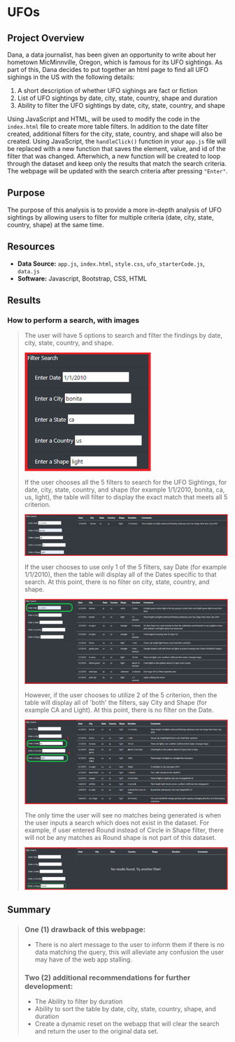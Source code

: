 # UFOs

## Project Overview
Dana, a data journalist, has been given an opportunity to write about her hometown MicMinnville, Oregon, which is famous for its UFO sightings. As part of this, Dana decides to put together an html page to find all UFO sighings in the US with the following details:

1. A short description of whether UFO sighings are fact or fiction
2. List of UFO sightings by date, city, state, country, shape and duration
3. Ability to filter the UFO sightings by date, city, state, country, and shape

Using JavaScript and HTML, will be used to modify the code in the `index.html` file to create more table filters. In addition to the date filter created, additional filters for the city, state, country, and shape will also be created. Using JavaScript, the `handleClick()` function in your `app.js` file will be replaced with a new function that saves the element, value, and id of the filter that was changed. Afterwhich, a new function will be created to loop through the dataset and keep only the results that match the search criteria. The webpage will be updated with the search criteria after pressing `"Enter"`.

## Purpose
The purpose of this analysis is to provide a more in-depth analysis of UFO sightings by allowing users to filter for multiple criteria (date, city, state, country, shape) at the same time.

## Resources
- **Data Source:** `app.js`, `index.html`, `style.css`, `ufo_starterCode.js`, `data.js`
- **Software:** Javascript, Bootstrap, CSS, HTML
>
## Results
### How to perform a search, with images
>The user will have 5 options to search and filter the findings by date, city, state, country, and shape.
>
>![filters](./Resources/filters.png)
>
>If the user chooses all the 5 filters to search for the UFO Sightings, for date, city, state, country, and shape (for example 1/1/2010, bonita, ca, us, light), the table will filter to display the exact match that meets all 5 criterion.
>
>![exact_match](./Resources/exact_match.png)
>
>If the user chooses to use only 1 of the 5 filters, say Date (for example 1/1/2010), then the table will display all of the Dates specific to that search. At this point, there is no filter on city, state, country, and shape.
>
>![filter_one](./Resources/filter_one.png)
>
>However, if the user chooses to utilize 2 of the 5 criterion, then the table will display all of 'both' the filters, say City and Shape (for example CA and Light). At this point, there is no filter on the Date.
>
>![filter_two](./Resources/filter_two.png)
>
>The only time the user will see no matches being generated is when the user inputs a search which does not exist in the dataset. For example, if user entered Round instead of Circle in Shape filter, there will not be any matches as Round shape is not part of this dataset.
>
>![filter_blank](./Resources/filter_blank.png)
>

## Summary
>
>### One (1) drawback of this webpage:
>- There is no alert message to the user to inform them if there is no data matching the query, this will alleviate any confusion the user may have of the web app stalling.
>
>### Two (2) additional recommendations for further development:
>- The Ability to filter by duration
>- Ability to sort the table by date, city, state, country, shape, and duration
>- Create a dynamic reset on the webapp that will clear the search and return the user to the original data set.



